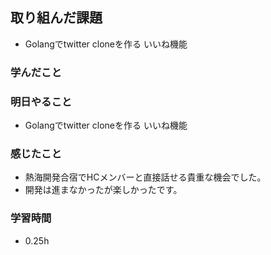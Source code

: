 ## 取り組んだ課題
- Golangでtwitter cloneを作る いいね機能

### 学んだこと


### 明日やること
- Golangでtwitter cloneを作る いいね機能


### 感じたこと
- 熱海開発合宿でHCメンバーと直接話せる貴重な機会でした。
- 開発は進まなかったが楽しかったです。

### 学習時間
- 0.25h
